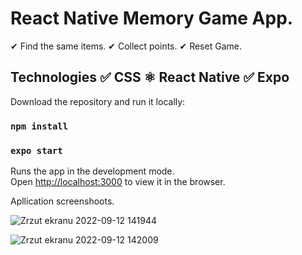 # React Native Memory Game App. 

✔ Find the same items.
✔ Collect points.
✔ Reset Game.


## Technologies ✅ CSS ⚛ React Native ✅ Expo

Download the repository and run it locally:

### `npm install`

### `expo start`

Runs the app in the development mode.<br />
Open [http://localhost:3000](http://localhost:3000) to view it in the browser.

Apllication screenshoots.

![Zrzut ekranu 2022-09-12 141944](https://user-images.githubusercontent.com/92208474/189654943-df2bb538-c015-4fe2-a7f8-55aa126ccd32.jpg)

![Zrzut ekranu 2022-09-12 142009](https://user-images.githubusercontent.com/92208474/189654954-5a67f3af-f0e3-4800-bc19-87da64d99575.jpg)
